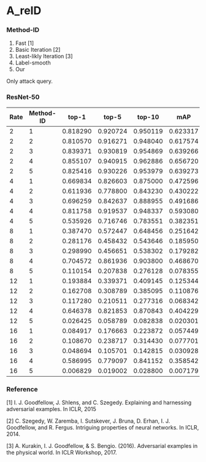 # A_reID

### Method-ID
1. Fast [1]
2. Basic Iteration [2]
3. Least-likly Iteration [3] 
4. Label-smooth 
5. Our 

Only attack query. 
### ResNet-50
|Rate  | Method-ID | top-1 | top-5 | top-10 | mAP|
| ---- | --------- | ----- | ----- | ------ | -- |
|2 | 1 | 0.818290 | 0.920724 | 0.950119 | 0.623317 |
|2 | 2 | 0.810570 | 0.916271 | 0.948040 | 0.617574 |
|2 | 3 | 0.839371 | 0.930819 | 0.954869 | 0.639266 |
|2 | 4 | 0.855107 | 0.940915 | 0.962886 | 0.656720 |
|2 | 5 | 0.825416 | 0.930226 | 0.953979 | 0.639273 |
|4 | 1 | 0.669834 | 0.826603 | 0.875000 | 0.472596 |
|4 | 2 | 0.611936 | 0.778800 | 0.843230 | 0.430222 |
|4 | 3 | 0.696259 | 0.842637 | 0.888955 | 0.491686 |
|4 | 4 | 0.811758 | 0.919537 | 0.948337 | 0.593080 |
|4 | 5 | 0.535926 | 0.716746 | 0.783551 | 0.382351 |
|8 | 1 | 0.387470 | 0.572447 | 0.648456 | 0.251642 |
|8 | 2 | 0.281176 | 0.458432 | 0.543646 | 0.185950 |
|8 | 3 | 0.298990 | 0.456651 | 0.538302 | 0.179282 |
|8 | 4 | 0.704572 | 0.861936 | 0.903800 | 0.468670 |
|8 | 5 | 0.110154 | 0.207838 | 0.276128 | 0.078355 |
|12 | 1 | 0.193884 | 0.339371 | 0.409145 | 0.125344 |
|12 | 2 | 0.162708 | 0.308789 | 0.385095 | 0.110876 |
|12 | 3 | 0.117280 | 0.210511 | 0.277316 | 0.068342 |
|12 | 4 | 0.646378 | 0.821853 | 0.870843 | 0.404229 |
|12 | 5 | 0.026425 | 0.058789 | 0.082838 | 0.020301 |
|16 | 1 | 0.084917 | 0.176663 | 0.223872 | 0.057449 |
|16 | 2 | 0.108670 | 0.238717 | 0.314430 | 0.077701 |
|16 | 3 | 0.048694 | 0.105701 | 0.142815 | 0.030928 |
|16 | 4 | 0.586995 | 0.779097 | 0.841152 | 0.358542 |
|16 | 5 | 0.006829 | 0.019002 | 0.028800 | 0.007179 |

### Reference
[1] I. J. Goodfellow, J. Shlens, and C. Szegedy. Explaining and harnessing adversarial examples. In ICLR, 2015

[2] C. Szegedy, W. Zaremba, I. Sutskever, J. Bruna, D. Erhan, I. J. Goodfellow, and R. Fergus. Intriguing properties of
neural networks. In ICLR, 2014.

[3] A. Kurakin, I. J. Goodfellow, & S. Bengio. (2016). Adversarial examples in the physical world. In ICLR Workshop, 2017.

